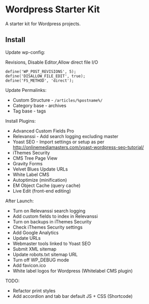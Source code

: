# Wordpress Starter Kit

A starter kit for Wordpress projects.

## Install

Update wp-config:

Revisions, Disable Editor,Allow direct file I/O

```
define('WP_POST_REVISIONS', 5);
define('DISALLOW_FILE_EDIT', true);
define('FS_METHOD', 'direct');
```

Update Permalinks:

- Custom Structure - `/articles/%postname%/`
- Category base - archives
- Tag base - tags

Install Plugins:

- Advanced Custom Fields Pro
- Relevanssi - Add search logging excluding master
- Yoast SEO - Import settings or setup as per http://onlinemediamasters.com/yoast-wordpress-seo-tutorial/
- iThemes Security
- CMS Tree Page View
- Gravity Forms
- Velvet Blues Update URLs
- White Label CMS
- Autoptimize (minification)
- EM Object Cache (query cache)
- Live Edit (front-end editing)

After Launch:

- Turn on Relevanssi search logging
- Add custom fields to index in Relevanssi
- Turn on backups in iThemes Security
- Check iThemes Security settings
- Add Google Analytics
- Update URLs
- Webmaster tools linked to Yoast SEO
- Submit XML sitemap
- Update robots.txt sitemap URL
- Turn off WP_DEBUG mode
- Add favicon.ico
- White label logos for Wordpress (Whitelabel CMS plugin)

TODO:

- Refactor print styles
- Add accordion and tab bar default JS + CSS (Shortcode)